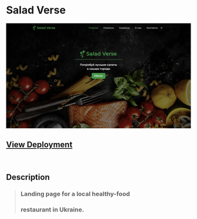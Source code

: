 # Salad Verse

![Website Preview](/src/img/preview.webp)

## [View Deployment](https://sashaspievakov.github.io/salad-verse/)

<br/>

## Description

> ### Landing page for a local healthy-food
>
> ### restaurant in Ukraine.
